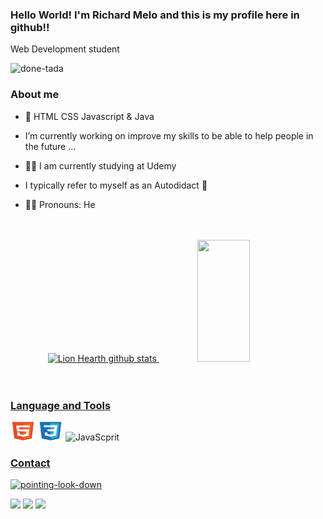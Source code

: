 
### Hello World! I'm Richard Melo and this is my profile here in github!!
Web Development student
<br>

![done-tada](https://user-images.githubusercontent.com/78951995/138990076-57270f00-334d-4f0e-b19c-b1ce7b2d05cf.gif)



### About me
- 🌱 HTML CSS Javascript & Java

-  I’m currently working on improve my skills to be able to help people in the future ...

- 👨‍💻 I am currently studying at Udemy

- I typically refer to myself as an Autodidact 🤔

- 🙍‍♂️ Pronouns: He

<br>

 <div>
  <a href="https://github.com/lion-hearth">
   

 
</div>
<br>

<div align="center">  
  <img width="49%" height="195px" src="https://github-readme-stats.vercel.app/api?username=lion-hearth&show_icons=true&count_private=true&hide_border=true&title_color=ff91a4&icon_color=ff91a4&text_color=c9d1d9&bg_color=0d1117" alt="Lion Hearth github stats" /> 
  <img width="41%" height="195px" src="https://github-readme-stats.vercel.app/api/top-langs/?username=lion-hearth&layout=compact&hide_border=true&title_color=ff91a4&text_color=ff91a4&bg_color=0d1117" />
</div>
<br>



<br>

  
### Language and Tools
<div style="display: inline-block">
  <img alt="HTML" height="30" width="40" src="https://raw.githubusercontent.com/devicons/devicon/master/icons/html5/html5-original.svg">
  <img alt="CSS" height="30" width="40" src="https://raw.githubusercontent.com/devicons/devicon/master/icons/css3/css3-original.svg">
 <img alt="JavaScprit" height="30" width="40" src="https://cdn.jsdelivr.net/gh/devicons/devicon/icons/javascript/javascript-original.svg" />
</div>
   <br>

### Contact
  

![pointing-look-down](https://user-images.githubusercontent.com/78951995/138989859-80f01f56-703d-4d0c-8491-5c80c90161f7.gif)


  
<div>
      <a height="60" href="https://www.instagram.com/f4azer1337" target="_blank"><img src="https://img.shields.io/badge/-Instagram-000000?style=for-the-badge&logo=instagram&logoColor=white"></a>
      <a height="60" align:right href="https://www.linkedin.com/in/richardmelodev" target="_blank"><img src="https://img.shields.io/badge/-LinkedIn-000000?style=for-the-badge&logo=linkedin&logoColor=white"></a> 
   <a href = "mailto:richard.oliveira1337@gmail.com"><img src="https://img.shields.io/badge/-Gmail-000000?style=for-the-badge&logo=gmail&logoColor=white" target="_blank"></a> 
</div>
